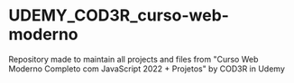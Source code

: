 # UDEMY_COD3R_curso-web-moderno
Repository made to maintain all projects and files from "Curso Web Moderno Completo com JavaScript 2022 + Projetos" by COD3R in Udemy
